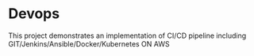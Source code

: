 # Devops
This project demonstrates an implementation of CI/CD pipeline including GIT/Jenkins/Ansible/Docker/Kubernetes ON AWS
